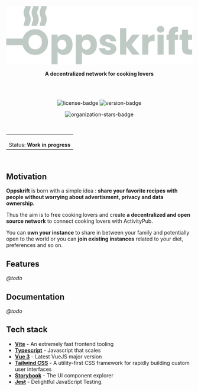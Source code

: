 <br>
<br>

<p align="center">
    <img src="public/logo-full.svg" alt="oppskrift-logo">
</p>

<p align="center">
    <strong>A decentralized network for cooking lovers</strong>
</p>

<br>
<br>

<p align="center">
    <img alt="license-badge" src="https://img.shields.io/github/license/Oppskrift/web-application?style=for-the-badge">
    <img alt="version-badge" src="https://img.shields.io/github/package-json/v/Oppskrift/web-application?style=for-the-badge">
</p>

<p align="center">
    <img alt="organization-stars-badge" src="https://img.shields.io/github/stars/Oppskrift?style=for-the-badge">
</p>

<br>

<p>
    <table align="center">
        <tbody>
            <td>
                <br>Status: <b>Work in progress</b><br>
            </td>
        </tbody>
    </table>
</p>

<br>

## **Motivation**

**Oppskrift** is born with a simple idea : **share your favorite recipes with people without worrying about advertisment, privacy and data ownership.**

Thus the aim is to free cooking lovers and create **a decentralized and open source network** to connect cooking lovers with ActivityPub.

You can **own your instance** to share in between your family and potentially open to the world or you can **join existing instances** related to your diet, preferences and so on.

## **Features**

*@todo*

## **Documentation**

*@todo*

## **Tech stack**

- **[Vite](https://vitejs.dev)** - An extremely fast frontend tooling
- **[Typescript](https://github.com/microsoft/TypeScript)** - Javascript that scales
- **[Vue 3](https://v3.vuejs.org/)** - Latest VueJS major version
- **[Tailwind CSS](https://github.com/windicss/windicss)** - A utility-first CSS framework for rapidly building custom user interfaces
- **[Storybook](https://github.com/storybookjs/storybook)** - The UI component explorer
- **[Jest](https://github.com/facebook/jest)** - Delightful JavaScript Testing. 
